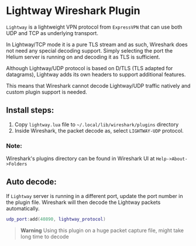 # Lightway Wireshark Plugin

`Lightway` is a lightweight VPN protocol from `ExpressVPN` that can use both UDP and TCP as underlying transport.

In Lightway/TCP mode it is a pure TLS stream and as such, Wireshark does not need any special decoding support.
Simply selecting the port the Helium server is running on and decoding it as TLS is sufficient.

Although Lightway/UDP protocol is based on D/TLS (TLS adapted for datagrams), Lightway adds its own headers to support additional features.

This means that Wireshark cannot decode Lightway/UDP traffic natively and custom plugin support is needed.

## Install steps:
1. Copy `lightway.lua` file to `~/.local/lib/wireshark/plugins` directory
1. Inside Wireshark, the packet decode as, select `LIGHTWAY-UDP` protocol.

### Note:
Wireshark's plugins directory can be found in Wireshark UI at `Help->About->Folders`

## Auto decode:
If `Lightway` server is running in a different port, update the port number in the plugin file.
Wireshark will then decode the Lightway packets automatically.

```lua
udp_port:add(40890, lightway_protocol)
```

> **Warning**
> Using this plugin on a huge packet capture file, might take long time to decode